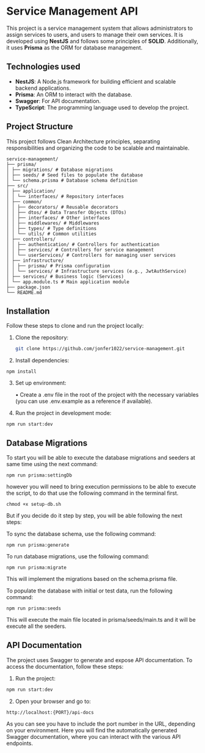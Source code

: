 # Service Management API

This project is a service management system that allows administrators to assign services to users, and users to manage their own services. It is developed using **NestJS** and follows some principles of **SOLID**. Additionally, it uses **Prisma** as the ORM for database management.

## Technologies used

- **NestJS**: A Node.js framework for building efficient and scalable backend applications.
- **Prisma**: An ORM to interact with the database.
- **Swagger**: For API documentation.
- **TypeScript**: The programming language used to develop the project.

## Project Structure

This project follows Clean Architecture principles, separating responsibilities and organizing the code to be scalable and maintainable.

```
service-management/
├── prisma/
│ ├── migrations/ # Database migrations
│ ├── seeds/ # Seed files to populate the database
│ └── schema.prisma # Database schema definition
├── src/
│ ├── application/
│ │ └── interfaces/ # Repository interfaces
│ ├── common/
│ │ ├── decorators/ # Reusable decorators
│ │ ├── dtos/ # Data Transfer Objects (DTOs)
│ │ ├── interfaces/ # Other interfaces
│ │ ├── middlewares/ # Middlewares
│ │ ├── types/ # Type definitions
│ │ └── utils/ # Common utilities
│ ├── controllers/
│ │ ├── authentication/ # Controllers for authentication
│ │ ├── services/ # Controllers for service management
│ │ └── userServices/ # Controllers for managing user services
│ ├── infrastructure/
│ │ ├── prisma/ # Prisma configuration
│ │ └── services/ # Infrastructure services (e.g., JwtAuthService)
│ ├── services/ # Business logic (Services)
│ └── app.module.ts # Main application module
├── package.json
└── README.md
```

## Installation

Follow these steps to clone and run the project locally:

1. Clone the repository:

   ```bash
   git clone https://github.com/jonfer1022/service-management.git
   ```

2. Install dependencies:

```cd service-management
npm install
```

3. Set up environment:

   • Create a .env file in the root of the project with the necessary variables (you can use .env.example as a reference if available).

4. Run the project in development mode:

```cd service-management
npm run start:dev
```

## Database Migrations

To start you will be able to execute the database migrations and seeders at same time using the next command:

```
npm run prisma:settingDb
```

however you will need to bring execution permissions to be able to execute the script, to do that use the following command in the terminal first.

```
chmod +x setup-db.sh
```

But if you decide do it step by step, you will be able following the next steps:

To sync the database schema, use the following command:

```
npm run prisma:generate
```

To run database migrations, use the following command:

```
npm run prisma:migrate
```

This will implement the migrations based on the schema.prisma file.

To populate the database with initial or test data, run the following command:

```
npm run prisma:seeds
```

This will execute the main file located in prisma/seeds/main.ts and it will be execute all the seeders.

## API Documentation

The project uses Swagger to generate and expose API documentation. To access the documentation, follow these steps:

1. Run the project:

```bash
npm run start:dev
```

2. Open your browser and go to:

```
http://localhost:{PORT}/api-docs
```

As you can see you have to include the port number in the URL, depending on your environment.
Here you will find the automatically generated Swagger documentation, where you can interact with the various API endpoints.
